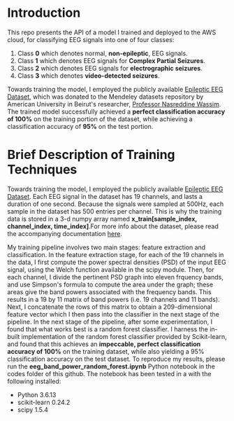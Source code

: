# Introduction
This repo presents the API of a model I trained and deployed to the AWS cloud, for classifying EEG signals into one of four classes:
1. Class **0** which denotes normal, **non-epileptic**, EEG signals.
2. Class **1** which denotes EEG signals for **Complex Partial Seizures**.
3. Class **2** which denotes EEG signals for **electrographic seizures**. 
4. Class **3** which denotes **video-detected seizures**.

Towards training the model, I employed the publicly available [Epileptic EEG Dataset](https://data.mendeley.com/datasets/5pc2j46cbc/1), which was donated to the Mendeley datasets repository by American University in Beirut's researcher, [Professor Nasreddine Wassim](https://www.emedevents.com/speaker-profile/wassim-nasreddine). The trained model successfully achieved a **perfect classification accuracy of 100%** on the training portion of the dataset, while achieving a classification accuracy of **95%** on the test portion.

# Brief Description of Training Techniques
Towards training the model, I employed the publicly available [Epileptic EEG Dataset](https://data.mendeley.com/datasets/5pc2j46cbc/1).
Each EEG signal in the dataset has 19 channels, and lasts a duration of one second. Because the signals were sampled at 500Hz, each sample in the dataset has 500 entries per channel. This is why the training data is stored in a 3-d numpy array named **x_train[sample_index, channel_index, time_index]**.For more info about the dataset, please read the accompanying documentation [here](https://data.mendeley.com/public-files/datasets/5pc2j46cbc/files/6f59035d-7d61-40cf-8491-a58cc77d7818/file_downloaded).

My training pipeline involves two main stages: feature extraction and classification. In the feature extraction stage, for each of the 19 channels in the data, I first compute the power spectral densities (PSD) of the input EEG signal, using the Welch function available in the scipy module. Then, for each channel, I divide the pertinent PSD graph into eleven frquency bands, and use Simpson's formula to compute the area under the  graph; these areas give the band powers associated with the frequency bands. This results in a 19 by 11 matrix of band powers (i.e. 19 channels and 11 bands). Next, I concatenate the rows of this matrix to obtain a 209-dimensional feature vector which I then pass into the classifier in the next stage of the pipeline. In the next stage of the pipeline, after some experimentation, I found that what works best is a random forest classifier. I harness the in-built implementation of the random forest classifier provided by Scikit-learn, and found that this achieves an **impeccable, perfect classification accuracy of 100%** on the training dataset, while also yielding a 95% classification accuracy on the test dataset. To reproduce my results, please run the **eeg_band_power_random_forest.ipynb** Python notebook in the codes folder of this github. The notebook has been tested in a with the following installed:
- Python 3.6.13
- scikit-learn 0.24.2
- scipy 1.5.4


